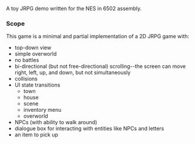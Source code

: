 A toy JRPG demo written for the NES in 6502 assembly.

###  Scope

This game is a minimal and partial implementation of a 2D JRPG game with:

- top-down view
- simple overworld
- no battles
- bi-directional (but not free-directional) scrolling--the screen can move right, left, up, and down, but not simultaneously
- collisions
- UI state transitions
  - town
  - house
  - scene
  - inventory menu
  - overworld
- NPCs (with ability to walk around)
- dialogue box for interacting with entities like NPCs and letters
- an item to pick up
